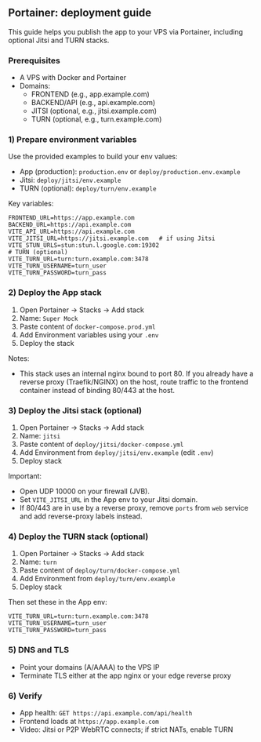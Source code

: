## Portainer: deployment guide

This guide helps you publish the app to your VPS via Portainer, including optional Jitsi and TURN stacks.

### Prerequisites

- A VPS with Docker and Portainer
- Domains:
  - FRONTEND (e.g., app.example.com)
  - BACKEND/API (e.g., api.example.com)
  - JITSI (optional, e.g., jitsi.example.com)
  - TURN (optional, e.g., turn.example.com)

### 1) Prepare environment variables

Use the provided examples to build your env values:

- App (production): `production.env` or `deploy/production.env.example`
- Jitsi: `deploy/jitsi/env.example`
- TURN (optional): `deploy/turn/env.example`

Key variables:

```
FRONTEND_URL=https://app.example.com
BACKEND_URL=https://api.example.com
VITE_API_URL=https://api.example.com
VITE_JITSI_URL=https://jitsi.example.com   # if using Jitsi
VITE_STUN_URLS=stun:stun.l.google.com:19302
# TURN (optional)
VITE_TURN_URL=turn:turn.example.com:3478
VITE_TURN_USERNAME=turn_user
VITE_TURN_PASSWORD=turn_pass
```

### 2) Deploy the App stack

1. Open Portainer → Stacks → Add stack
2. Name: `Super Mock`
3. Paste content of `docker-compose.prod.yml`
4. Add Environment variables using your `.env`
5. Deploy the stack

Notes:

- This stack uses an internal nginx bound to port 80. If you already have a reverse proxy (Traefik/NGINX) on the host, route traffic to the frontend container instead of binding 80/443 at the host.

### 3) Deploy the Jitsi stack (optional)

1. Open Portainer → Stacks → Add stack
2. Name: `jitsi`
3. Paste content of `deploy/jitsi/docker-compose.yml`
4. Add Environment from `deploy/jitsi/env.example` (edit `.env`)
5. Deploy stack

Important:

- Open UDP 10000 on your firewall (JVB).
- Set `VITE_JITSI_URL` in the App env to your Jitsi domain.
- If 80/443 are in use by a reverse proxy, remove `ports` from `web` service and add reverse-proxy labels instead.

### 4) Deploy the TURN stack (optional)

1. Open Portainer → Stacks → Add stack
2. Name: `turn`
3. Paste content of `deploy/turn/docker-compose.yml`
4. Add Environment from `deploy/turn/env.example`
5. Deploy stack

Then set these in the App env:

```
VITE_TURN_URL=turn:turn.example.com:3478
VITE_TURN_USERNAME=turn_user
VITE_TURN_PASSWORD=turn_pass
```

### 5) DNS and TLS

- Point your domains (A/AAAA) to the VPS IP
- Terminate TLS either at the app nginx or your edge reverse proxy

### 6) Verify

- App health: `GET https://api.example.com/api/health`
- Frontend loads at `https://app.example.com`
- Video: Jitsi or P2P WebRTC connects; if strict NATs, enable TURN
